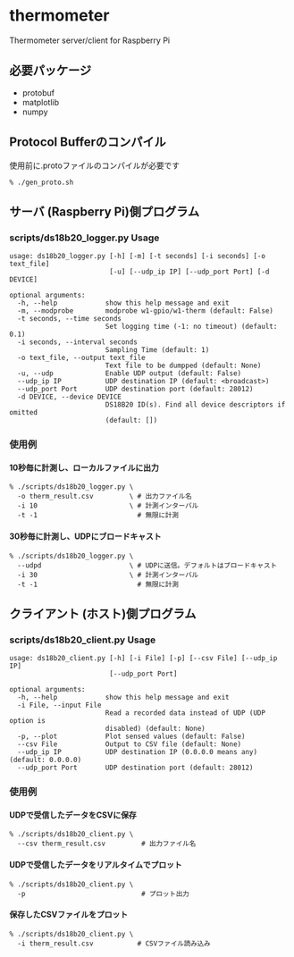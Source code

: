 # thermometer
Thermometer server/client for Raspberry Pi


## 必要パッケージ
* protobuf
* matplotlib
* numpy

## Protocol Bufferのコンパイル
使用前に.protoファイルのコンパイルが必要です

```
% ./gen_proto.sh
```

## サーバ (Raspberry Pi)側プログラム

### scripts/ds18b20_logger.py Usage
```
usage: ds18b20_logger.py [-h] [-m] [-t seconds] [-i seconds] [-o text_file]
                         [-u] [--udp_ip IP] [--udp_port Port] [-d DEVICE]

optional arguments:
  -h, --help            show this help message and exit
  -m, --modprobe        modprobe w1-gpio/w1-therm (default: False)
  -t seconds, --time seconds
                        Set logging time (-1: no timeout) (default: 0.1)
  -i seconds, --interval seconds
                        Sampling Time (default: 1)
  -o text_file, --output text_file
                        Text file to be dumpped (default: None)
  -u, --udp             Enable UDP output (default: False)
  --udp_ip IP           UDP destination IP (default: <broadcast>)
  --udp_port Port       UDP destination port (default: 28012)
  -d DEVICE, --device DEVICE
                        DS18B20 ID(s). Find all device descriptors if omitted
                        (default: [])
```

### 使用例
#### 10秒毎に計測し、ローカルファイルに出力
```
% ./scripts/ds18b20_logger.py \
  -o therm_result.csv         \ # 出力ファイル名
  -i 10                       \ # 計測インターバル
  -t -1                         # 無限に計測
```

#### 30秒毎に計測し、UDPにブロードキャスト
```
% ./scripts/ds18b20_logger.py \
  --udpd                      \ # UDPに送信。デフォルトはブロードキャスト
  -i 30                       \ # 計測インターバル
  -t -1                         # 無限に計測
```


## クライアント (ホスト)側プログラム

### scripts/ds18b20_client.py Usage
```
usage: ds18b20_client.py [-h] [-i File] [-p] [--csv File] [--udp_ip IP]
                         [--udp_port Port]

optional arguments:
  -h, --help            show this help message and exit
  -i File, --input File
                        Read a recorded data instead of UDP (UDP option is
                        disabled) (default: None)
  -p, --plot            Plot sensed values (default: False)
  --csv File            Output to CSV file (default: None)
  --udp_ip IP           UDP destination IP (0.0.0.0 means any) (default: 0.0.0.0)
  --udp_port Port       UDP destination port (default: 28012)
```

### 使用例
#### UDPで受信したデータをCSVに保存
```
% ./scripts/ds18b20_client.py \
  --csv therm_result.csv         # 出力ファイル名
```

#### UDPで受信したデータをリアルタイムでプロット
```
% ./scripts/ds18b20_client.py \
  -p                             # プロット出力
```

#### 保存したCSVファイルをプロット
```
% ./scripts/ds18b20_client.py \
  -i therm_result.csv           # CSVファイル読み込み
```
